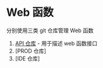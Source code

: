 # Web 函数

分别使用三类 git 仓库管理 Web 函数

1. [API 仓库](api-repo/index.md) - 用于描述 web 函数接口
2. [PROD 仓库]
3. [IDE 仓库]